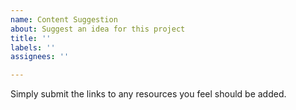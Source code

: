 ```yaml
---
name: Content Suggestion
about: Suggest an idea for this project
title: ''
labels: ''
assignees: ''

---
```


Simply submit the links to any resources you feel should be added.
